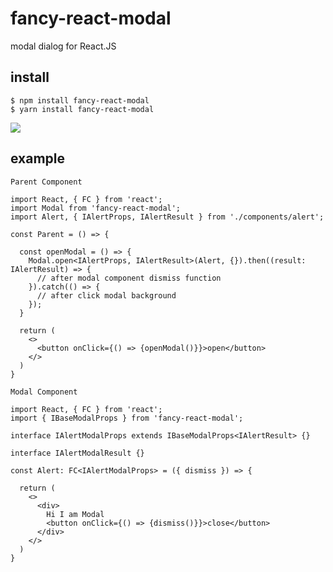 # fancy-react-modal 

modal dialog for React.JS

## install

    $ npm install fancy-react-modal  
    $ yarn install fancy-react-modal

![](./assets/scenario.gif)

## example

```tsx
Parent Component

import React, { FC } from 'react';
import Modal from 'fancy-react-modal';
import Alert, { IAlertProps, IAlertResult } from './components/alert';

const Parent = () => {

  const openModal = () => {
    Modal.open<IAlertProps, IAlertResult>(Alert, {}).then((result: IAlertResult) => {
      // after modal component dismiss function
    }).catch(() => {
      // after click modal background
    });
  }

  return (
    <>
      <button onClick={() => {openModal()}}>open</button>
    </>
  )
}

```

```tsx
Modal Component

import React, { FC } from 'react';
import { IBaseModalProps } from 'fancy-react-modal';

interface IAlertModalProps extends IBaseModalProps<IAlertResult> {}

interface IAlertModalResult {}

const Alert: FC<IAlertModalProps> = ({ dismiss }) => {

  return (
    <>
      <div>
        Hi I am Modal
        <button onClick={() => {dismiss()}}>close</button>
      </div>
    </>
  )
}
```
